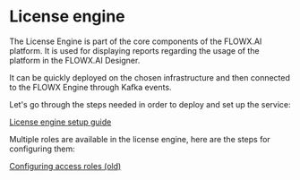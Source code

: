 # License engine

The License Engine is part of the core components of the FLOWX.AI platform. It is used for displaying reports regarding the usage of the platform in the FLOWX.AI Designer. 

It can be quickly deployed on the chosen infrastructure and then connected to the FLOWX Engine through Kafka events.

Let's go through the steps needed in order to deploy and set up the service:


[License engine setup guide](../../../platform-setup-guides/license-engine-setup-guide)

Multiple roles are available in the license engine, here are the steps for configuring them:

[Configuring access roles (old)](../../../platform-setup-guides/license-engine-setup-guide/configuring-access-roles-old)
